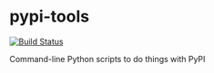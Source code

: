 # pypi-tools

[![Build Status](https://travis-ci.org/hugovk/pypi-tools.svg?branch=master)](https://travis-ci.org/hugovk/pypi-tools)

Command-line Python scripts to do things with PyPI
